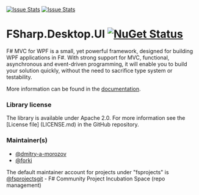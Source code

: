 [![Issue Stats](http://issuestats.com/github/fsprojects/FSharp.Desktop.UI/badge/issue)](http://issuestats.com/github/fsprojects/FSharp.Desktop.UI)
[![Issue Stats](http://issuestats.com/github/fsprojects/FSharp.Desktop.UI/badge/pr)](http://issuestats.com/github/fsprojects/FSharp.Desktop.UI)

FSharp.Desktop.UI [![NuGet Status](http://img.shields.io/nuget/v/FSharp.Desktop.UI.svg?style=flat)](https://www.nuget.org/packages/FSharp.Desktop.UI/)
==============================

F# MVC for WPF is a small, yet powerful framework, designed for building WPF applications in F#. With strong support for MVC, functional, asynchronous and event-driven programming, it will enable you to build your solution quickly, without the need to sacrifice type system or testability.

More information can be found in the [documentation](http://fsprojects.github.io/FSharp.Desktop.UI/).

### Library license

The library is available under Apache 2.0. For more information see the [License file] 
(LICENSE.md) in the GitHub repository.

### Maintainer(s)

- [@dmitry-a-morozov](https://github.com/dmitry-a-morozov)
- [@forki](https://github.com/forki)

The default maintainer account for projects under "fsprojects" is [@fsprojectsgit](https://github.com/fsprojectsgit) - F# Community Project Incubation Space (repo management)
